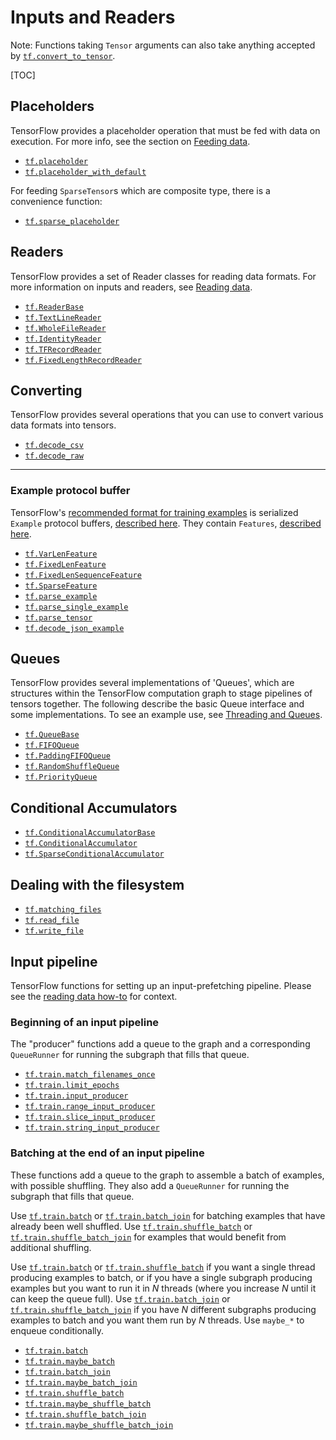 # Inputs and Readers

Note: Functions taking `Tensor` arguments can also take anything accepted by
<a href="../../api_docs/python/tf/convert_to_tensor.md"><code>tf.convert_to_tensor</code></a>.

[TOC]

<h2 id="Placeholders">Placeholders</h2>

TensorFlow provides a placeholder operation that must be fed with data
on execution.  For more info, see the section on [Feeding data](../../api_guides/python/reading_data.md#Feeding).

*   <a href="../../api_docs/python/tf/placeholder.md"><code>tf.placeholder</code></a>
*   <a href="../../api_docs/python/tf/placeholder_with_default.md"><code>tf.placeholder_with_default</code></a>

For feeding `SparseTensor`s which are composite type,
there is a convenience function:

*   <a href="../../api_docs/python/tf/sparse_placeholder.md"><code>tf.sparse_placeholder</code></a>

<h2 id="Readers">Readers</h2>

TensorFlow provides a set of Reader classes for reading data formats.
For more information on inputs and readers, see [Reading data](../../api_guides/python/reading_data.md).

*   <a href="../../api_docs/python/tf/ReaderBase.md"><code>tf.ReaderBase</code></a>
*   <a href="../../api_docs/python/tf/TextLineReader.md"><code>tf.TextLineReader</code></a>
*   <a href="../../api_docs/python/tf/WholeFileReader.md"><code>tf.WholeFileReader</code></a>
*   <a href="../../api_docs/python/tf/IdentityReader.md"><code>tf.IdentityReader</code></a>
*   <a href="../../api_docs/python/tf/TFRecordReader.md"><code>tf.TFRecordReader</code></a>
*   <a href="../../api_docs/python/tf/FixedLengthRecordReader.md"><code>tf.FixedLengthRecordReader</code></a>

<h2 id="Converting">Converting</h2>

TensorFlow provides several operations that you can use to convert various data
formats into tensors.

*   <a href="../../api_docs/python/tf/decode_csv.md"><code>tf.decode_csv</code></a>
*   <a href="../../api_docs/python/tf/io/decode_raw.md"><code>tf.decode_raw</code></a>

- - -

### Example protocol buffer

TensorFlow's [recommended format for training examples](../../api_guides/python/reading_data.md#standard_tensorflow_format)
is serialized `Example` protocol buffers, [described
here](https://www.tensorflow.org/code/tensorflow/core/example/example.proto).
They contain `Features`, [described
here](https://www.tensorflow.org/code/tensorflow/core/example/feature.proto).

*   <a href="../../api_docs/python/tf/VarLenFeature.md"><code>tf.VarLenFeature</code></a>
*   <a href="../../api_docs/python/tf/FixedLenFeature.md"><code>tf.FixedLenFeature</code></a>
*   <a href="../../api_docs/python/tf/FixedLenSequenceFeature.md"><code>tf.FixedLenSequenceFeature</code></a>
*   <a href="../../api_docs/python/tf/SparseFeature.md"><code>tf.SparseFeature</code></a>
*   <a href="../../api_docs/python/tf/parse_example.md"><code>tf.parse_example</code></a>
*   <a href="../../api_docs/python/tf/parse_single_example.md"><code>tf.parse_single_example</code></a>
*   <a href="../../api_docs/python/tf/io/parse_tensor.md"><code>tf.parse_tensor</code></a>
*   <a href="../../api_docs/python/tf/io/decode_json_example.md"><code>tf.decode_json_example</code></a>

<h2 id="Queues">Queues</h2>

TensorFlow provides several implementations of 'Queues', which are
structures within the TensorFlow computation graph to stage pipelines
of tensors together. The following describe the basic Queue interface
and some implementations.  To see an example use, see [Threading and Queues](../../api_guides/python/threading_and_queues.md).

*   <a href="../../api_docs/python/tf/QueueBase.md"><code>tf.QueueBase</code></a>
*   <a href="../../api_docs/python/tf/FIFOQueue.md"><code>tf.FIFOQueue</code></a>
*   <a href="../../api_docs/python/tf/PaddingFIFOQueue.md"><code>tf.PaddingFIFOQueue</code></a>
*   <a href="../../api_docs/python/tf/RandomShuffleQueue.md"><code>tf.RandomShuffleQueue</code></a>
*   <a href="../../api_docs/python/tf/PriorityQueue.md"><code>tf.PriorityQueue</code></a>

<h2 id="Conditional_Accumulators">Conditional Accumulators</h2>

*   <a href="../../api_docs/python/tf/ConditionalAccumulatorBase.md"><code>tf.ConditionalAccumulatorBase</code></a>
*   <a href="../../api_docs/python/tf/ConditionalAccumulator.md"><code>tf.ConditionalAccumulator</code></a>
*   <a href="../../api_docs/python/tf/SparseConditionalAccumulator.md"><code>tf.SparseConditionalAccumulator</code></a>

<h2 id="Dealing_with_the_filesystem">Dealing with the filesystem</h2>

*   <a href="../../api_docs/python/tf/io/matching_files.md"><code>tf.matching_files</code></a>
*   <a href="../../api_docs/python/tf/io/read_file.md"><code>tf.read_file</code></a>
*   <a href="../../api_docs/python/tf/io/write_file.md"><code>tf.write_file</code></a>

<h2 id="Input_pipeline">Input pipeline</h2>

TensorFlow functions for setting up an input-prefetching pipeline.
Please see the [reading data how-to](../../api_guides/python/reading_data.md)
for context.

### Beginning of an input pipeline

The "producer" functions add a queue to the graph and a corresponding
`QueueRunner` for running the subgraph that fills that queue.

*   <a href="../../api_docs/python/tf/train/match_filenames_once.md"><code>tf.train.match_filenames_once</code></a>
*   <a href="../../api_docs/python/tf/train/limit_epochs.md"><code>tf.train.limit_epochs</code></a>
*   <a href="../../api_docs/python/tf/train/input_producer.md"><code>tf.train.input_producer</code></a>
*   <a href="../../api_docs/python/tf/train/range_input_producer.md"><code>tf.train.range_input_producer</code></a>
*   <a href="../../api_docs/python/tf/train/slice_input_producer.md"><code>tf.train.slice_input_producer</code></a>
*   <a href="../../api_docs/python/tf/train/string_input_producer.md"><code>tf.train.string_input_producer</code></a>

### Batching at the end of an input pipeline

These functions add a queue to the graph to assemble a batch of
examples, with possible shuffling.  They also add a `QueueRunner` for
running the subgraph that fills that queue.

Use <a href="../../api_docs/python/tf/train/batch.md"><code>tf.train.batch</code></a> or <a href="../../api_docs/python/tf/train/batch_join.md"><code>tf.train.batch_join</code></a> for batching
examples that have already been well shuffled.  Use
<a href="../../api_docs/python/tf/train/shuffle_batch.md"><code>tf.train.shuffle_batch</code></a> or
<a href="../../api_docs/python/tf/train/shuffle_batch_join.md"><code>tf.train.shuffle_batch_join</code></a> for examples that would
benefit from additional shuffling.

Use <a href="../../api_docs/python/tf/train/batch.md"><code>tf.train.batch</code></a> or <a href="../../api_docs/python/tf/train/shuffle_batch.md"><code>tf.train.shuffle_batch</code></a> if you want a
single thread producing examples to batch, or if you have a
single subgraph producing examples but you want to run it in *N* threads
(where you increase *N* until it can keep the queue full).  Use
<a href="../../api_docs/python/tf/train/batch_join.md"><code>tf.train.batch_join</code></a> or <a href="../../api_docs/python/tf/train/shuffle_batch_join.md"><code>tf.train.shuffle_batch_join</code></a>
if you have *N* different subgraphs producing examples to batch and you
want them run by *N* threads. Use `maybe_*` to enqueue conditionally.

*   <a href="../../api_docs/python/tf/train/batch.md"><code>tf.train.batch</code></a>
*   <a href="../../api_docs/python/tf/train/maybe_batch.md"><code>tf.train.maybe_batch</code></a>
*   <a href="../../api_docs/python/tf/train/batch_join.md"><code>tf.train.batch_join</code></a>
*   <a href="../../api_docs/python/tf/train/maybe_batch_join.md"><code>tf.train.maybe_batch_join</code></a>
*   <a href="../../api_docs/python/tf/train/shuffle_batch.md"><code>tf.train.shuffle_batch</code></a>
*   <a href="../../api_docs/python/tf/train/maybe_shuffle_batch.md"><code>tf.train.maybe_shuffle_batch</code></a>
*   <a href="../../api_docs/python/tf/train/shuffle_batch_join.md"><code>tf.train.shuffle_batch_join</code></a>
*   <a href="../../api_docs/python/tf/train/maybe_shuffle_batch_join.md"><code>tf.train.maybe_shuffle_batch_join</code></a>
